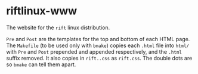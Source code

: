 # riftlinux-www

The website for the `rift` linux distribution.

`Pre` and `Post` are the templates for the top and bottom of each HTML page.
The `Makefile` (to be used only with `bmake`) copies each `.html` file into
`html/` with `Pre` and `Post` prepended and appended respectively,
and the `.html` suffix removed.
It also copies in `rift..css` as `rift.css`.
The double dots are so `bmake` can tell them apart.
